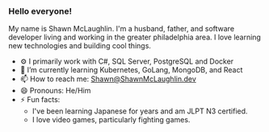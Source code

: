 ### Hello everyone!

My name is Shawn McLaughlin. I'm a husband, father, and software developer living and working in the greater philadelphia area. I love learning new technologies and building cool things.

- ⚙️ I primarily work with C#, SQL Server, PostgreSQL and Docker
- 🌱 I’m currently learning Kubernetes, GoLang, MongoDB, and React
- 📫 How to reach me: Shawn@ShawnMcLaughlin.dev
- 😄 Pronouns: He/Him
- ⚡ Fun facts: 
  - I've been learning Japanese for years and am JLPT N3 certified.
  - I love video games, particularly fighting games.
